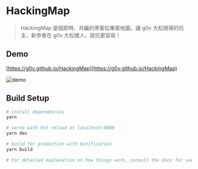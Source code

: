 # HackingMap

> HackingMap 是個即時、共編的黑客松專案地圖，讓 g0v 大松現場的坑主、新參者在 g0v 大松徵人、跳坑更容易！

## Demo
[https://g0v.github.io/HackingMap](https://g0v.github.io/HackingMap)

![demo](https://media.giphy.com/media/3oFzmkAlwBUlm96YSs/giphy.gif)

## Build Setup

``` bash
# install dependencies
yarn

# serve with hot reload at localhost:8080
yarn dev

# build for production with minification
yarn build

# For detailed explanation on how things work, consult the docs for vue-loader(http://vuejs.github.io/vue-loader).
```

